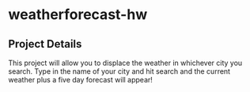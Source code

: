 # weatherforecast-hw

## Project Details
This project will allow you to displace the weather in whichever city you search. Type in the name of your city and hit search and the current weather plus a five day forecast will appear!
